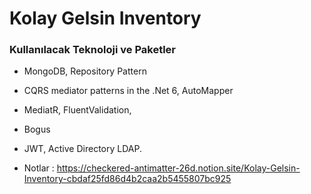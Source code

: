 # Kolay Gelsin Inventory

### Kullanılacak Teknoloji ve Paketler

- MongoDB, Repository Pattern
- CQRS mediator patterns in the .Net 6, AutoMapper
- MediatR, FluentValidation,
- Bogus
- JWT, Active Directory LDAP.

- Notlar :
https://checkered-antimatter-26d.notion.site/Kolay-Gelsin-Inventory-cbdaf25fd86d4b2caa2b5455807bc925
